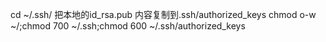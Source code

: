 
cd ~/.ssh/
把本地的id_rsa.pub 内容复制到.ssh/authorized_keys
chmod o-w ~/;chmod 700 ~/.ssh;chmod 600 ~/.ssh/authorized_keys